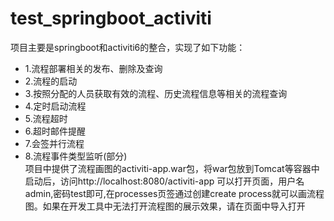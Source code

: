 # test_springboot_activiti
项目主要是springboot和activiti6的整合，实现了如下功能：
* 1.流程部署相关的发布、删除及查询
* 2.流程的启动
* 3.按照分配的人员获取有效的流程、历史流程信息等相关的流程查询
* 4.定时启动流程
* 5.流程超时
* 6.超时邮件提醒
* 7.会签并行流程
* 8.流程事件类型监听(部分)<br>
项目中提供了流程画图的activiti-app.war包，将war包放到Tomcat等容器中启动后，访问http://localhost:8080/activiti-app 可以打开页面，用户名admin,密码test即可,在processes页签通过创建create process就可以画流程图。如果在开发工具中无法打开流程图的展示效果，请在页面中导入打开<br>

